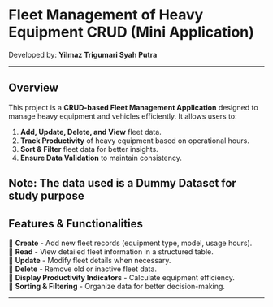 # **Fleet Management of Heavy Equipment CRUD (Mini Application)**  

Developed by: **Yilmaz Trigumari Syah Putra**  

---

## **Overview**  
This project is a **CRUD-based Fleet Management Application** designed to manage heavy equipment and vehicles efficiently. It allows users to:  
1. **Add, Update, Delete, and View** fleet data.  
2. **Track Productivity** of heavy equipment based on operational hours.  
3. **Sort & Filter** fleet data for better insights.  
4. **Ensure Data Validation** to maintain consistency.  

**Note**: The data used is a Dummy Dataset for study purpose
---

## **Features & Functionalities**  
🔹 **Create** - Add new fleet records (equipment type, model, usage hours).  
🔹 **Read** - View detailed fleet information in a structured table.  
🔹 **Update** - Modify fleet details when necessary.  
🔹 **Delete** - Remove old or inactive fleet data.  
🔹 **Display Productivity Indicators** - Calculate equipment efficiency.  
🔹 **Sorting & Filtering** - Organize data for better decision-making.  

---

